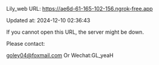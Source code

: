 Lily_web URL: https://ae6d-61-165-102-156.ngrok-free.app

Updated at: 2024-12-10 02:36:43

If you cannot open this URL, the server might be down.

Please contact: 

goley04@foxmail.com Or Wechat:GL_yeaH